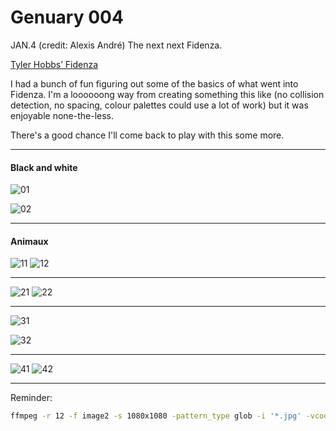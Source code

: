 # Genuary 004

JAN.4 (credit: Alexis André) The next next Fidenza.

[Tyler Hobbs’ Fidenza](https://tylerxhobbs.com/fidenza)

I had a bunch of fun figuring out some of the basics of what went into Fidenza. I'm a loooooong way from creating something this like (no collision detection, no spacing, colour palettes could use a lot of work) but it was enjoyable none-the-less.

There's a good chance I'll come back to play with this some more.

-----

#### Black and white

![01](./doc/01_IG_notfidenza-ef011d50f0db07f2a5dc721860b7438a-2022-01-05T03_26_05.412Z.jpg)

![02](./doc/02_IG_notfidenza-ba4387b46bfbea10dbac29d0724e26d7-2022-01-05T03_25_45.602Z.jpg)

-----

#### Animaux
![11](./doc/11_IG_notfidenza2-ff0a99fcaa351761eed24526f5bfec09-2022-01-05T01_13_15.718Z.jpg)
![12](./doc/12_IG_notfidenza2-ff0a99fcaa351761eed24526f5bfec09-2022-01-05T01_11_45.518Z.jpg)

-----

![21](./doc/21_IG_notfidenza-50a2e559386affbf4811a6b95600d41d-2022-01-05T01_31_33.337Z.jpg)
![22](./doc/22_IG_notfidenza-7e979e8abb6568536a7825b6b4263171-2022-01-04T20_00_29.535Z.jpg)

-----

![31](./doc/31_IG_notfidenza-smushy-e88d6c6203f794573a5abf5ea06dbca4-2022-01-05T03_09_56.739Z.jpg)

![32](./doc/32_IG_notfidenza-smushy-d8ea8552eac90d0b796d9883770f7580-2022-01-05T03_21_43.221Z.jpg)

-----

![41](./doc/41_IG_notfidenza-smushy-6bddd67e7c05cea913b3aa4bfd9e4581-2022-01-05T03_16_10.238Z.jpg)
![42](./doc/42_IG_notfidenza-smushy-6c913de03c792585d2214b8bf0e9ae73-2022-01-05T03_18_46.431Z.jpg)

-----

Reminder:

```zsh
ffmpeg -r 12 -f image2 -s 1080x1080 -pattern_type glob -i '*.jpg' -vcodec libx264 -crf 25  -pix_fmt yuv420p test.mp4
```